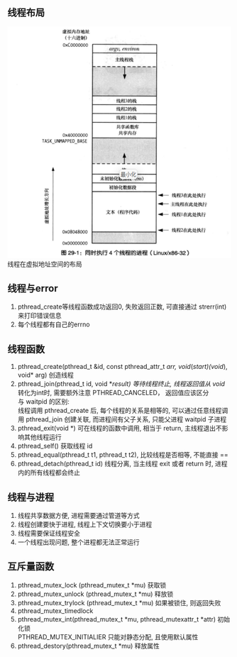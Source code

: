 ## 线程布局
![layout](../asset/pthread_layout.png)  
线程在虚拟地址空间的布局

## 线程与error
1. pthread_create等线程函数成功返回0, 失败返回正数, 可直接通过 strerr(int) 来打印错误信息
2. 每个线程都有自己的errno

## 线程函数
1. pthread_create(pthread_t &id, const pthread_attr_t *arr, void*(*start)(void*), void* arg) 创造线程
2. pthread_join(pthread_t id, void **result) 等待线程终止, 线程返回值从 void* 转化为int时, 需要额外注意 PTHREAD_CANCELED， 返回值应该区分   
与 waitpid 的区别:   
线程调用 pthread_create 后, 每个线程的关系是相等的, 可以通过任意线程调用 pthread_join 创建关联, 而进程间有父子关系, 只能父进程 waitpid 子进程  
3. pthread_exit(void *) 可在线程的函数中调用, 相当于 return, 主线程退出不影响其他线程运行 
4. pthread_self() 获取线程 id 
5. pthread_equal(pthread_t t1, pthread_t t2), 比较线程是否相等, 不能直接 == 
6. pthread_detach(pthread_t id) 线程分离, 当主线程 exit 或者 return 时, 进程内的所有线程都会终止

## 线程与进程 
1. 线程共享数据方便, 进程需要通过管道等方式   
2. 线程创建要快于进程, 线程上下文切换要小于进程 
3. 线程需要保证线程安全 
4. 一个线程出现问题, 整个进程都无法正常运行 

## 互斥量函数 
1. pthread_mutex_lock (pthread_mutex_t *mu) 获取锁 
2. pthread_mutex_unlock (pthread_mutex_t *mu) 释放锁 
3. pthread_mutex_trylock (pthread_mutex_t *mu) 如果被锁住, 则返回失败 
4. pthread_mutex_timedlock
5. pthread_mutex_int(pthread_mutex_t *mu, pthread_mutexattr_t *attr) 初始化锁  
PTHREAD_MUTEX_INITIALIER 只能对静态分配, 且使用默认属性  
6. pthread_destory(pthread_mutex_t *mu) 释放属性 